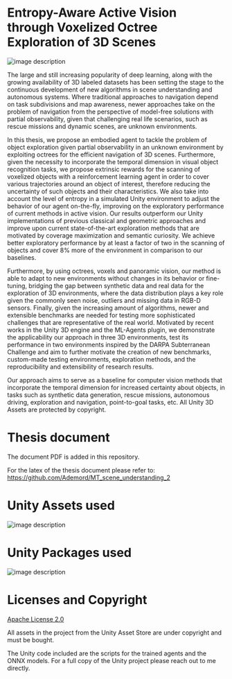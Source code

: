 
# Entropy-Aware Active Vision through Voxelized Octree Exploration of 3D Scenes

![image description](docs/MSE_github_cover.png)


The large and still increasing popularity of deep learning, along with the growing availability of 3D labeled datasets has been setting the stage to the continuous development of new algorithms in scene understanding and autonomous systems. Where traditional approaches to navigation depend on task subdivisions and map awareness, newer approaches take on the problem of navigation from the perspective of model-free solutions with partial observability, given that challenging real life scenarios, such as rescue missions and dynamic scenes, are unknown environments.

In this thesis, we propose an embodied agent to tackle the problem of object exploration given partial observability in an unknown environment by exploiting octrees for the efficient navigation of 3D scenes. Furthermore, given the necessity to incorporate the temporal dimension in visual object recognition tasks, we propose extrinsic rewards for the scanning of voxelized objects with a reinforcement learning agent in order to cover various trajectories around an object of interest, therefore reducing the uncertainty of such objects and their characteristics.
We also take into account the level of entropy in a simulated Unity environment to adjust the behavior of our agent on-the-fly, improving on the exploratory performance of current methods in active vision. 
Our results outperform our Unity implementations of previous classical and geometric approaches and improve upon current state-of-the-art exploration methods that are motivated by coverage maximization and semantic curiosity. We achieve better exploratory performance by at least a factor of two in the scanning of objects and cover 8\% more of the environment in comparison to our baselines.

Furthermore, by using octrees, voxels and panoramic vision, our method is able to adapt to new environments without changes in its behavior or fine-tuning, bridging the gap between synthetic data and real data for the exploration of 3D environments, where the data distribution plays a key role given the commonly seen noise, outliers and missing data in RGB-D sensors.
Finally, given the increasing amount of algorithms, newer and extensible benchmarks are needed for testing more sophisticated challenges that are representative of the real world. Motivated by recent works in the Unity 3D engine and the ML-Agents plugin, we demonstrate the applicability our approach in three 3D environments, test its performance in two environments inspired by the DARPA Subterranean Challenge and aim to further motivate the creation of new benchmarks, custom-made testing environments, exploration methods, and the reproducibility and extensibility of research results.

Our approach aims to serve as a baseline for computer vision methods that incorporate the temporal dimension for increased certainty about objects, in tasks such as synthetic data generation, rescue missions, autonomous driving, exploration and navigation, point-to-goal tasks, etc. All Unity 3D Assets are protected by copyright.


# Thesis document
The document PDF is added in this repository.

For the latex of the thesis document please refer to: https://github.com/Ademord/MT_scene_understanding_2

# Unity Assets used

![image description](docs/MSE_github_assets.png)


# Unity Packages used

![image description](docs/MSE_github_packages.png)


# Licenses and Copyright

[Apache License 2.0](https://github.com/Unity-Technologies/ml-agents/blob/main/LICENSE.md)

All assets in the project from the Unity Asset Store are under copyright and must be bought.
 
The Unity code included are the scripts for the trained agents and the ONNX models. 
For a full copy of the Unity project please reach out to me directly.

